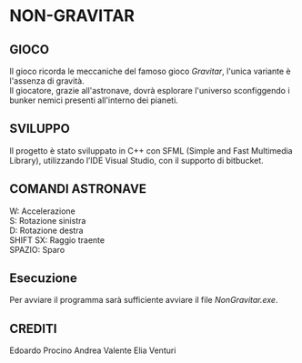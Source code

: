 # **NON-GRAVITAR**

## GIOCO
Il gioco ricorda le meccaniche del famoso gioco _Gravitar_, l'unica variante è l'assenza di gravità.  
Il giocatore, grazie all'astronave, dovrà esplorare l'universo sconfiggendo i bunker nemici presenti all'interno dei pianeti.

## SVILUPPO
Il progetto è stato sviluppato in C++ con SFML (Simple and Fast Multimedia Library), utilizzando l’IDE Visual Studio, con il supporto di bitbucket.

## COMANDI ASTRONAVE
W: Accelerazione  
S: Rotazione sinistra  
D: Rotazione destra  
SHIFT SX: Raggio traente  
SPAZIO: Sparo

## Esecuzione
Per avviare il programma sarà sufficiente avviare il file _NonGravitar.exe_.

## CREDITI
Edoardo Procino 
Andrea Valente
Elia Venturi